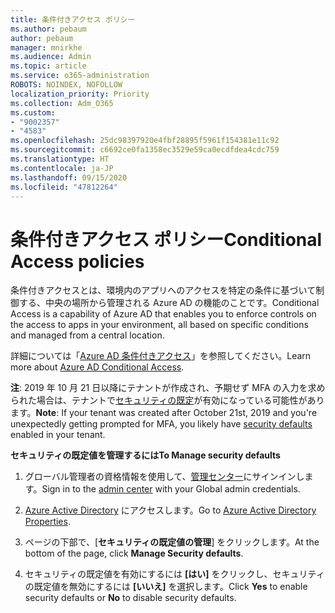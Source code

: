 ```yaml
---
title: 条件付きアクセス ポリシー
ms.author: pebaum
author: pebaum
manager: mnirkhe
ms.audience: Admin
ms.topic: article
ms.service: o365-administration
ROBOTS: NOINDEX, NOFOLLOW
localization_priority: Priority
ms.collection: Adm_O365
ms.custom:
- "9002357"
- "4583"
ms.openlocfilehash: 25dc98397920e4fbf28895f5961f154381e11c92
ms.sourcegitcommit: c6692ce0fa1358ec3529e59ca0ecdfdea4cdc759
ms.translationtype: HT
ms.contentlocale: ja-JP
ms.lasthandoff: 09/15/2020
ms.locfileid: "47812264"
---
```

# <a name="conditional-access-policies"></a><span data-ttu-id="87ab1-102">条件付きアクセス ポリシー</span><span class="sxs-lookup"><span data-stu-id="87ab1-102">Conditional Access policies</span></span>

<span data-ttu-id="87ab1-103">条件付きアクセスとは、環境内のアプリへのアクセスを特定の条件に基づいて制御する、中央の場所から管理される Azure AD の機能のことです。</span><span class="sxs-lookup"><span data-stu-id="87ab1-103">Conditional Access is a capability of Azure AD that enables you to enforce controls on the access to apps in your environment, all based on specific conditions and managed from a central location.</span></span>

<span data-ttu-id="87ab1-104">詳細については「[Azure AD 条件付きアクセス](https://docs.microsoft.com/azure/active-directory/conditional-access/)」を参照してください。</span><span class="sxs-lookup"><span data-stu-id="87ab1-104">Learn more about [Azure AD Conditional Access](https://docs.microsoft.com/azure/active-directory/conditional-access/).</span></span>  

<span data-ttu-id="87ab1-105">**注**: 2019 年 10 月 21 日以降にテナントが作成され、予期せず MFA の入力を求められた場合は、テナントで[セキュリティの既定](https://aka.ms/securitydefaults)が有効になっている可能性があります。</span><span class="sxs-lookup"><span data-stu-id="87ab1-105">**Note**: If your tenant was created after October 21st, 2019 and you're unexpectedly getting prompted for MFA, you likely have [security defaults](https://aka.ms/securitydefaults) enabled in your tenant.</span></span>

<span data-ttu-id="87ab1-106">**セキュリティの既定値を管理するには**</span><span class="sxs-lookup"><span data-stu-id="87ab1-106">**To Manage security defaults**</span></span>

1. <span data-ttu-id="87ab1-107">グローバル管理者の資格情報を使用して、[管理センター](https://go.microsoft.com/fwlink/p/?linkid=834822)にサインインします。</span><span class="sxs-lookup"><span data-stu-id="87ab1-107">Sign in to the [admin center](https://go.microsoft.com/fwlink/p/?linkid=834822) with your Global admin credentials.</span></span>

2. <span data-ttu-id="87ab1-108">[Azure Active Directory](https://portal.azure.com/#blade/Microsoft_AAD_IAM/ActiveDirectoryMenuBlade/Properties) にアクセスします。</span><span class="sxs-lookup"><span data-stu-id="87ab1-108">Go to [Azure Active Directory Properties](https://portal.azure.com/#blade/Microsoft_AAD_IAM/ActiveDirectoryMenuBlade/Properties).</span></span>

3. <span data-ttu-id="87ab1-109">ページの下部で、[**セキュリティの既定値の管理**] をクリックします。</span><span class="sxs-lookup"><span data-stu-id="87ab1-109">At the bottom of the page, click **Manage Security defaults**.</span></span>

4. <span data-ttu-id="87ab1-110">セキュリティの既定値を有効にするには **[はい]** をクリックし、セキュリティの既定値を無効にするには **[いいえ]** を選択します。</span><span class="sxs-lookup"><span data-stu-id="87ab1-110">Click **Yes** to enable security defaults or **No** to disable security defaults.</span></span>
